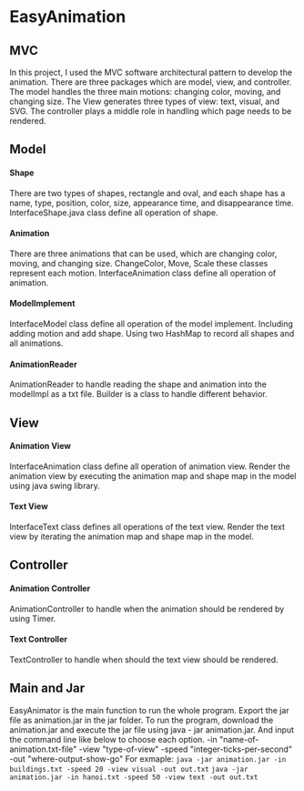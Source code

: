 # EasyAnimation

## MVC
In this project, I used the MVC software architectural pattern to develop the animation.
There are three packages which are model, view, and controller. The model handles the three main motions: changing color, moving, and changing size. The View generates three types of view: text, visual, and SVG. The controller plays a middle role in handling which page needs to be rendered.

## Model
#### Shape
There are two types of shapes, rectangle and oval, and each shape has a name, type, position, color, size, appearance time, and disappearance time. InterfaceShape.java class define all operation of shape.

#### Animation
There are three animations that can be used, which are changing color, moving, and changing size. ChangeColor, Move, Scale these classes represent each motion. InterfaceAnimation class define all operation of animation.

#### ModelImplement
InterfaceModel class define all operation of the model implement. Including adding motion and add shape. Using two HashMap to record all shapes and all animations.

#### AnimationReader
AnimationReader to handle reading the shape and animation into the modelImpl as a txt file. Builder is a class to handle different behavior.


## View
#### Animation View
InterfaceAnimation class define all operation of animation view. Render the animation view by executing the animation map and shape map in the model using java swing library.

#### Text View
InterfaceText class defines all operations of the text view. Render the text view by iterating the animation map and shape map in the model.

## Controller
#### Animation Controller
AnimationController to handle when the animation should be rendered by using Timer.

#### Text Controller
TextController to handle when should the text view should be rendered.

## Main and Jar
EasyAnimator is the main function to run the whole program. Export the jar file as animation.jar in the jar folder. To run the program, download the animation.jar and execute the jar file using java - jar animation.jar. And input the command line like below to choose each option.
-in "name-of-animation.txt-file"
-view "type-of-view"
-speed "integer-ticks-per-second"
-out "where-output-show-go"
For exmaple:
`java -jar animation.jar -in buildings.txt -speed 20 -view visual -out out.txt`
`java -jar animation.jar -in hanoi.txt -speed 50 -view text -out out.txt`

